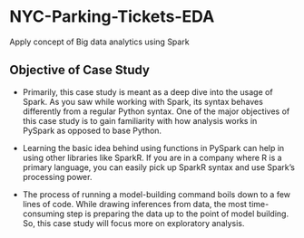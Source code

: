 # NYC-Parking-Tickets-EDA
Apply concept of Big data analytics using Spark
<h2>Objective of Case Study</h2>
<ul><li dir="ltr"><p dir="ltr">Primarily, this&nbsp;case study is meant as a deep dive into the usage of Spark. As you saw while working with Spark, its&nbsp;syntax behaves differently from a regular Python&nbsp;syntax. One of the major objectives of this case study is to gain&nbsp;familiarity with how analysis works in PySpark&nbsp;as opposed to base Python.</p></li><li dir="ltr"><p dir="ltr">Learning the basic idea behind using functions in PySpark can help in using other libraries like SparkR. If you are in a company where R&nbsp;is a primary language, you can easily pick up SparkR&nbsp;syntax and use Spark’s processing power.</p></li><li dir="ltr"><p dir="ltr">The process of running a model-building command boils down to a few lines of code. While drawing inferences from data, the most time-consuming step is preparing the data up to the point of model building. So, this case study will focus more on exploratory analysis.</p></li></ul>
